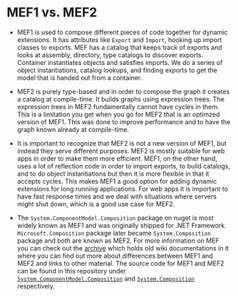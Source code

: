 # MEF1 vs. MEF2

* MEF1 is used to compose different pieces of code together for dynamic extensions. It has attributes like `Export` and `Import`, hooking up import classes to exports. MEF has a catalog that keeps track of exports and looks at assembly, directory, type catalogs to discover exports. Container instantiates objects and satisfies imports. We do a series of object instantiations, catalog lookups, and finding exports to get the model that is handed out from a container. 

* MEF2 is purely type-based and in order to compose the graph it creates a catalog at compile-time. It builds graphs using expression trees. The expression trees in MEF2 fundamentally cannot have cycles in them. This is a limitation you get when you go for MEF2 that is an optimzed version of MEF1. This was done to improve performance and to have the graph known already at compile-time.

* It is important to recognize that MEF2 is not a new version of MEF1, but instead they serve different purposes. MEF2 is mostly suitable for web apps in order to make them more efficient. MEF1, on the other hand, uses a lot of reflection code in order to import exports, to build catalogs, and to do object instantiations but then it is more flexible in that it accepts cycles. This makes MEF1 a good option for adding dynamic extensions for long running applications. For web apps it is important to have fast response times and we deal with situations where servers might shut down, which is a good use case for MEF2.

* The `System.ComponentModel.Composition` package on nuget is most widely known as MEF1 and was originally shipped for .NET Framework. `Microsoft.Composition` package later became `System.Composition` package and both are known as MEF2. For more information on MEF you can check out the [archive](https://github.com/microsoftarchive/mef) which holds old wiki documentations in it where you can find out more about differences between MEF1 and MEF2 and links to other material. The source code for MEF1 and MEF2 can be found in this repository under [`System.ComponentModel.Composition`](https://github.com/dotnet/runtime/tree/master/src/libraries/System.ComponentModel.Composition) and [`System.Composition`](https://github.com/dotnet/runtime/tree/master/src/libraries/System.Composition) respectively.
